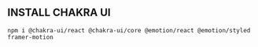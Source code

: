 ## INSTALL CHAKRA UI
`
npm i @chakra-ui/react @chakra-ui/core @emotion/react @emotion/styled framer-motion
`
